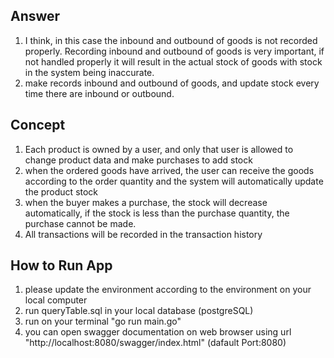 ## Answer
1.  I think, in this case the inbound and outbound of goods is not recorded properly. Recording inbound and outbound of goods is very important, if not handled properly it will result in the actual stock of goods with stock in the system being inaccurate.
2. make records inbound and outbound of goods, and update stock every time there are inbound or outbound. 


## Concept
1. Each product is owned by a user, and only that user is allowed to change product data and make purchases to add stock
2. when the ordered goods have arrived, the user can receive the goods according to the order quantity and the system will automatically update the product stock
3. when the buyer makes a purchase, the stock will decrease automatically, if the stock is less than the purchase quantity, the purchase cannot be made.
4. All transactions will be recorded in the transaction history

## How to Run App
1. please update the environment according to the environment on your local computer
2. run queryTable.sql in your local database (postgreSQL)
3. run on your terminal "go run main.go"
4. you can open swagger documentation on web browser using url "http://localhost:8080/swagger/index.html" (dafault Port:8080)

